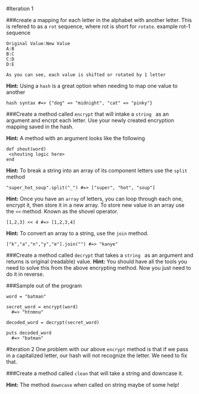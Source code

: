 #Iteration 1

###create a mapping for each letter in the alphabet with another letter.
This is refered to as a `rot` sequence, where rot is short for `rotate`.
example rot-1 sequence
```
Original Value:New Value
A:B
B:C
C:D
D:E

As you can see, each value is shifted or rotated by 1 letter
```

**Hint:** Using a `hash` is a great option when needing to map one value to another
```
hash syntax #=> {"dog" => "midnight", "cat" => "pinky"}
```

###Create a method called `encrypt` that will intake a `string ` as an argument and encrpt each letter.
Use your newly created encryption mapping saved in the hash.

**Hint:** A method with an argument looks like the following

```
def shout(word)
 <shouting logic here>
end
```

**Hint:** To break a string into an array of its component letters use the `split` method
```
"super_hot_soup".split("_") #=> ["super", "hot", "soup"]
```

**Hint:** Once you have an `array` of letters, you can loop through each one, encrypt it, then store it in a new array. To store new value in an array use the `<<` method.  Known as the shovel operator.
```
[1,2,3] << 4 #=> [1,2,3,4]
```
**Hint:** To convert an array to a string, use the `join` method.
```
["k","a","n","y","e"].join("") #=> "kanye"
```

###Create a method called `decrypt` that takes a `string ` as an argument and returns is original (readable) value.
**Hint:** You should have all the tools you need to solve this from the above encrypting method.  Now you just need to do it in reverse.

###Sample out of the program
```
word = "batman"

secret_word = encrypt(word)
  #=> "htnmnu"

decoded_word = decrypt(secret_word)

puts decoded_word
  #=> "batman"
```

#Iteration 2
One problem with our above `encrypt` method is that if we pass in a capitalized letter, our hash will not recognize the letter. We need to fix that.

###Create a method called `clean` that will take a string and downcase it.

**Hint:** The method `downcase` when called on string maybe of some help!





